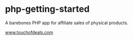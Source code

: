 # php-getting-started

A barebones PHP app for affiliate sales of physical products.

www.touchofdeals.com